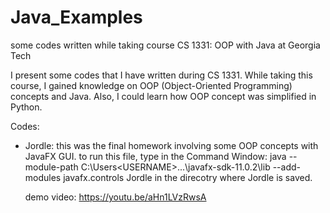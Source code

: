 # Java_Examples
some codes written while taking course CS 1331: OOP with Java at Georgia Tech

I present some codes that I have written during CS 1331.
While taking this course, I gained knowledge on OOP (Object-Oriented Programming) concepts and Java.
Also, I could learn how OOP concept was simplified in Python.

Codes:
- Jordle:
  this was the final homework involving some OOP concepts with JavaFX GUI.
  to run this file, type in the Command Window: 
  java --module-path C:\Users\<USERNAME>\...\javafx-sdk-11.0.2\lib --add-modules javafx.controls Jordle
  in the direcotry where Jordle is saved.
  
  demo video: https://youtu.be/aHn1LVzRwsA
  
